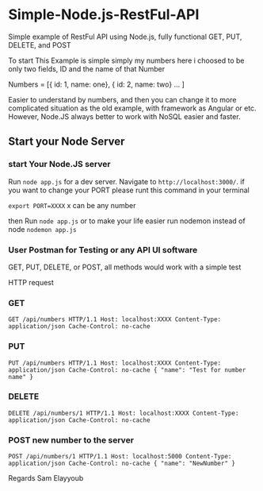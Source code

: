# Simple-Node.js-RestFul-API
Simple example of RestFul API using Node.js, fully functional GET, PUT, DELETE, and POST

To start This Example is simple simply my numbers here i choosed to be only two fields, ID and the name of that Number

Numbers = [{ id: 1, name: one}, { id: 2, name: two} ... ]

Easier to understand by numbers, and then you can change it to more complicated situation as the old example, with framework as Angular or etc. However, Node.JS always better to work with NoSQL easier and faster.

## Start your Node Server
### start Your Node.JS server 
Run `node app.js` for a dev server. Navigate to `http://localhost:3000/`.  if you want to change your PORT please runt this command in your terminal

`export PORT=XXXX`  x can be any number 

then Run `node app.js`  or to make your life easier run nodemon instead of node `nodemon app.js` 

### User Postman for Testing or any API UI software

GET, PUT, DELETE, or POST, all methods would work with a simple test 

HTTP request
### GET

`GET /api/numbers HTTP/1.1
Host: localhost:XXXX
Content-Type: application/json
Cache-Control: no-cache 
`

### PUT

`PUT /api/numbers HTTP/1.1
Host: localhost:XXXX
Content-Type: application/json
Cache-Control: no-cache
{
"name": "Test for number name"
}
`

### DELETE 

`DELETE /api/numbers/1 HTTP/1.1
Host: localhost:XXXX
Content-Type: application/json
Cache-Control: no-cache
`

### POST new number to the server

`POST /api/numbers/1 HTTP/1.1
Host: localhost:5000
Content-Type: application/json
Cache-Control: no-cache
{
"name": "NewNumber"
}
`

Regards 
Sam Elayyoub

